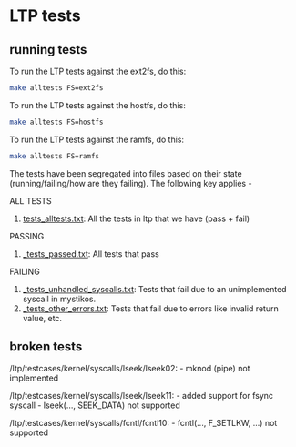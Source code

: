 # LTP tests

## running tests

To run the LTP tests against the ext2fs, do this:

```bash
make alltests FS=ext2fs
```

To run the LTP tests against the hostfs, do this:

```bash
make alltests FS=hostfs
```

To run the LTP tests against the ramfs, do this:

```bash
make alltests FS=ramfs
```

The tests have been segregated into files based on their state (running/failing/how are they failing). The following key applies -

ALL TESTS

1. [tests_alltests.txt](tests_alltests.txt): All the tests in ltp that we have (pass + fail)

PASSING

1. [<fs-type>\_tests_passed.txt](ext2fs_tests_passed.txt): All tests that pass

FAILING

1. [<fs-type>\_tests_unhandled_syscalls.txt](ext2fs_tests_unhandled_syscalls.txt): Tests that fail due to an unimplemented syscall in mystikos.
2. [<fs-type>\_tests_other_errors.txt](ext2fs_tests_other_errors.txt): Tests that fail due to errors like invalid return value, etc.

## broken tests

/ltp/testcases/kernel/syscalls/lseek/lseek02: - mknod (pipe) not implemented

/ltp/testcases/kernel/syscalls/lseek/lseek11: - added support for fsync syscall - lseek(..., SEEK_DATA) not supported

/ltp/testcases/kernel/syscalls/fcntl/fcntl10: - fcntl(..., F_SETLKW, ...) not supported
